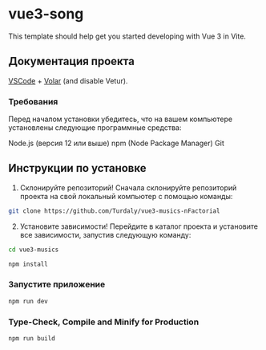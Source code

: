 # vue3-song

This template should help get you started developing with Vue 3 in Vite.

## Документация проекта

[VSCode](https://code.visualstudio.com/) + [Volar](https://marketplace.visualstudio.com/items?itemName=Vue.volar) (and disable Vetur).

### Требования
Перед началом установки убедитесь, что на вашем компьютере установлены следующие программные средства:

Node.js (версия 12 или выше)
npm (Node Package Manager)
Git
## Инструкции по установке
1. Склонируйте репозиторий! Сначала склонируйте репозиторий проекта на свой локальный компьютер с помощью команды:
```sh
git clone https://github.com/Turdaly/vue3-musics-nFactorial
```
2. Установите зависимости! Перейдите в каталог проекта и установите все зависимости, запустив следующую команду:
```sh
cd vue3-musics
```

```sh
npm install
```

### Запустите приложение

```sh
npm run dev
```

### Type-Check, Compile and Minify for Production

```sh
npm run build
```
